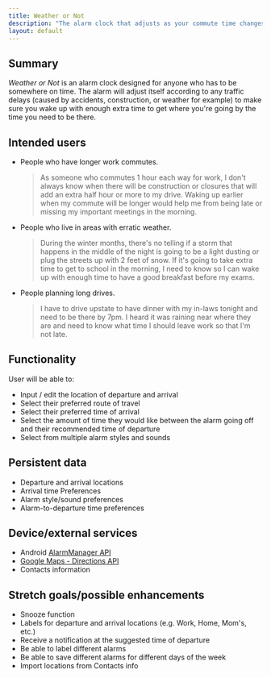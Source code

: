 ```yaml
---
title: Weather or Not
description: "The alarm clock that adjusts as your commute time changes"
layout: default
---
```


## Summary

_Weather or Not_ is an alarm clock designed for anyone who has to be somewhere on time. The alarm will adjust itself according to any traffic delays (caused by accidents, construction, or weather for example) to make sure you wake up with enough extra time to get where you're going by the time you need to be there.

## Intended users

* People who have longer work commutes.

    > As someone who commutes 1 hour each way for work, I don't always know when there will be construction or closures that will add an extra half hour or more to my drive. Waking up earlier when my commute will be longer would help me from being late or missing my important meetings in the morning.

* People who live in areas with erratic weather.

    > During the winter months, there's no telling if a storm that happens in the middle of the night is going to be a light dusting or plug the streets up with 2 feet of snow. If it's going to take extra time to get to school in the morning, I need to know so I can wake up with enough time to have a good breakfast before my exams.

* People planning long drives.

    > I have to drive upstate to have dinner with my in-laws tonight and need to be there by 7pm. I heard it was raining near where they are and need to know what time I should leave work so that I'm not late.


## Functionality

User will be able to:

* Input / edit the location of departure and arrival
* Select their preferred route of travel
* Select their preferred time of arrival
* Select the amount of time they would like between the alarm going off and their recommended time of departure
* Select from multiple alarm styles and sounds



## Persistent data

* Departure and arrival locations
* Arrival time Preferences
* Alarm style/sound preferences
* Alarm-to-departure time preferences



## Device/external services

* Android [AlarmManager API](https://developer.android.com/reference/android/app/AlarmManager)
* [Google Maps - Directions API](https://developers.google.com/maps/documentation/directions/intro)
* Contacts information


## Stretch goals/possible enhancements

* Snooze function
* Labels for departure and arrival locations (e.g. Work, Home, Mom's, etc.)
* Receive a notification at the suggested time of departure
* Be able to label different alarms
* Be able to save different alarms for different days of the week
* Import locations from Contacts info

